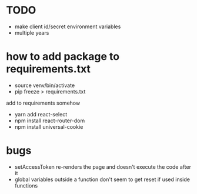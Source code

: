 # TODO
- make client id/secret environment variables
- multiple years


# how to add package to requirements.txt
- source venv/bin/activate
- pip freeze > requirements.txt

add to requirements somehow
- yarn add react-select
- npm install react-router-dom
- npm install universal-cookie



# bugs
- setAccessToken re-renders the page and doesn't execute the code after it
- global variables outside a function don't seem to get reset if used inside functions
